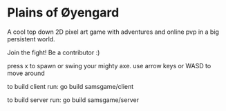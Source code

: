 # Plains of Øyengard

A cool top down 2D pixel art game with adventures and online pvp in a big persistent world.

Join the fight! Be a contributor :)

press x to spawn or swing your mighty axe.
use arrow keys or WASD to move around

to build client run:
go build samsgame/client

to build server run:
go build samsgame/server
